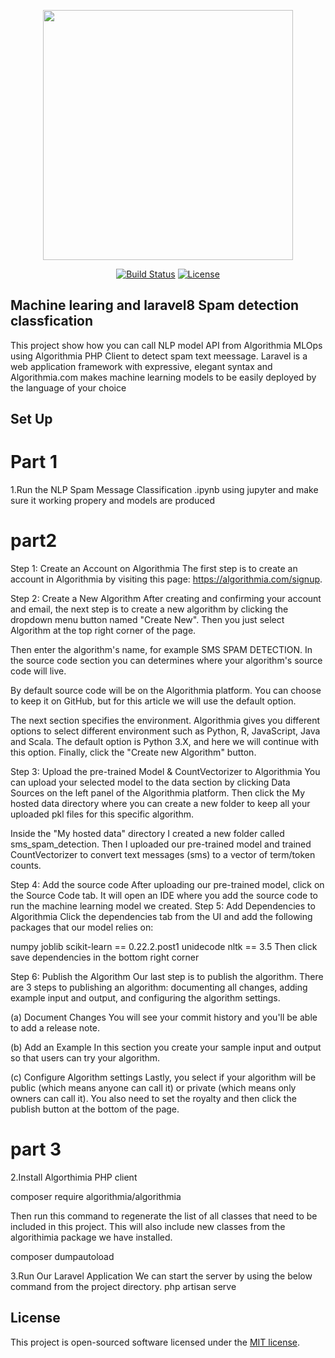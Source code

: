 <p align="center"><a href="https://laravel.com" target="_blank"><img src="https://raw.githubusercontent.com/laravel/art/master/logo-lockup/5%20SVG/2%20CMYK/1%20Full%20Color/laravel-logolockup-cmyk-red.svg" width="400"></a></p>

<p align="center">
<a href="https://travis-ci.org/laravel/framework"><img src="https://travis-ci.org/laravel/framework.svg" alt="Build Status"></a>
<a href="https://packagist.org/packages/laravel/framework"><img src="https://poser.pugx.org/laravel/framework/license.svg" alt="License"></a>
</p>




## Machine learing and laravel8 Spam detection classfication

This project show how you can call  NLP model API from Algorithmia MLOps using Algorithmia PHP Client to detect spam text meessage.
Laravel is a web application framework with expressive, elegant syntax and Algorithmia.com makes machine learning models to be easily deployed by the language of your choice
## Set Up

# Part 1

1.Run the NLP Spam Message Classification .ipynb using jupyter and make sure it working propery and models are produced

# part2

Step 1: Create an Account on Algorithmia
The first step is to create an account in Algorithmia by visiting this page: https://algorithmia.com/signup.

Step 2: Create a New Algorithm
After creating and confirming your account and email, the next step is to create a new algorithm by clicking the dropdown menu button named "Create New". Then you just select Algorithm at the top right corner of the page.


Then enter the algorithm's name, for example SMS SPAM DETECTION. In the source code section you can determines where your algorithm's source code will live.

By default source code will be on the Algorithmia platform. You can choose to keep it on GitHub, but for this article we will use the default option.

The next section specifies the environment. Algorithmia gives you different options to select different environment such as Python, R, JavaScript, Java and Scala. The default option is Python 3.X, and here we will continue with this option. Finally, click the "Create new Algorithm" button.

Step 3: Upload the pre-trained Model & CountVectorizer to Algorithmia
You can upload your selected model to the data section by clicking Data Sources on the left panel of the Algorithmia platform. Then click the My hosted data directory where you can create a new folder to keep all your uploaded pkl files for this specific algorithm.

Inside the "My hosted data" directory I created a new folder called sms_spam_detection. Then I uploaded our pre-trained model and trained CountVectorizer to convert text messages (sms) to a vector of term/token counts.


Step 4: Add the source code
After uploading our pre-trained model, click on the Source Code tab. It will open an IDE where you add the source code to run the machine learning model we created. 
Step 5: Add Dependencies to Algorithmia
Click the dependencies tab from the UI and add the following packages that our model relies on:

numpy
joblib
scikit-learn == 0.22.2.post1
unidecode
nltk == 3.5
Then  click save dependencies in the bottom right corner

Step 6: Publish the Algorithm
Our last step is to publish the algorithm. There are 3 steps to publishing an algorithm: documenting all changes, adding example input and output, and configuring the algorithm settings.

(a) Document Changes
You will see your commit history and you'll be able to add a release note.


(b) Add an Example
In this section you create your sample input and output so that users can try your algorithm.


(c) Configure Algorithm settings
Lastly, you select if your algorithm will be public (which means anyone can call it) or private (which means only owners can call it). You also need to set the royalty and then click the publish button at the bottom of the page.

# part 3
2.Install Algorthimia PHP client

composer require algorithmia/algorithmia

Then run this command to regenerate the list of all classes that need to be included in this project. This will also include new classes from the algorithimia package we have installed.

composer dumpautoload

3.Run Our Laravel Application
We can start the server by using the below command from the project directory.
 php artisan serve

## License

This project is open-sourced software licensed under the [MIT license](https://opensource.org/licenses/MIT).
